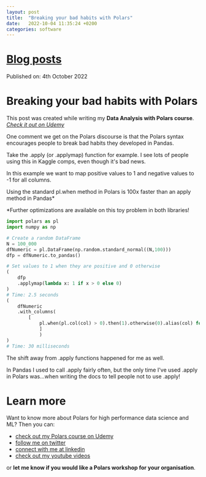 ```yaml
---
layout: post
title:  "Breaking your bad habits with Polars"
date:   2022-10-04 11:35:24 +0200
categories: software
---
```

# [Blog posts](/blog/blog_index.html)
Published on: 4th October 2022

# Breaking your bad habits with Polars
This post was created while writing my **Data Analysis with Polars course**. 
[*Check it out on Udemy*](https://www.udemy.com/course/data-analysis-with-polars/?referralCode=A29DCDA40D369080C05A)

One comment we get on the Polars discourse is that the Polars syntax encourages people to break bad habits they developed in Pandas.

Take the .apply (or .applymap) function for example. I see lots of people using this in Kaggle comps, even though it's bad news.

In this example we want to map positive values to 1 and negative values to -1 for all columns.

Using the standard pl.when method in Polars is 100x faster than an apply method in Pandas*

*Further optimizations are available on this toy problem in both libraries!
```python
import polars as pl
import numpy as np

# Create a random DataFrame
N = 100_000
dfNumeric = pl.DataFrame(np.random.standard_normal((N,100)))
dfp = dfNumeric.to_pandas()

# Set values to 1 when they are positive and 0 otherwise
(
    dfp
    .applymap(lambda x: 1 if x > 0 else 0)
)
# Time: 2.5 seconds
(
    dfNumeric
    .with_columns(
        [
            pl.when(pl.col(col) > 0).then(1).otherwise(0).alias(col) for col in df.columns
            ]
            )
)
# Time: 30 milliseconds
```
The shift away from .apply functions happened for me as well. 

In Pandas I used to call .apply fairly often, but the only time I've used .apply in Polars was...when writing the docs to tell people not to use .apply!
# Learn more
Want to know more about Polars for high performance data science and ML? Then you can:
- [check out my Polars course on Udemy](https://www.udemy.com/course/data-analysis-with-polars/?referralCode=A29DCDA40D369080C05A) 
- [follow me on twitter](https://twitter.com/braaannigan)
- [connect with me at linkedin](https://www.linkedin.com/in/liam-brannigan-9080b214a/)
- [check out my youtube videos](https://www.youtube.com/watch?v=nGritAo-71o)

or **let me know if you would like a Polars workshop for your organisation**.